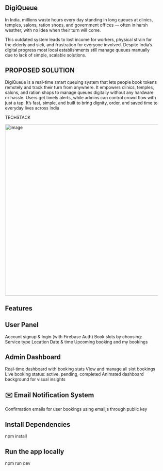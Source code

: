 ## DigiQueue
In India, millions waste hours every day standing in long queues at clinics, temples, salons, ration shops, and government offices — often in harsh weather, with no idea when their turn will come.

This outdated system leads to lost income for workers, physical strain for the elderly and sick, and frustration for everyone involved. Despite India’s digital progress most local establishments still manage queues manually due to lack of simple, scalable solutions.

## PROPOSED SOLUTION
DigiQueue is a real-time smart queuing system that lets people book tokens remotely and track their turn from anywhere. It empowers clinics, temples, salons, and ration shops to manage queues digitally without any hardware or hassle. Users get timely alerts, while admins can control crowd flow with just a tap. It’s fast, simple, and built to bring dignity, order, and saved time to everyday lives across India

TECHSTACK

<img width="720" height="564" alt="image" src="https://github.com/user-attachments/assets/b588355c-cb36-465b-a059-dc1f2c06c6be" />

## Features

## User Panel
Account signup & login (with Firebase Auth)
Book slots by choosing:
Service type
Location
Date & time
Upcoming booking and my bookings

## Admin Dashboard
Real-time dashboard with booking stats
View and manage all slot bookings
Live booking status: active, pending, completed
Animated dashboard background for visual insights

## ✉️ Email Notification System
Confirmation emails for user bookings using emailjs through public key

## Install Dependencies
npm install

## Run the app locally
npm run dev
